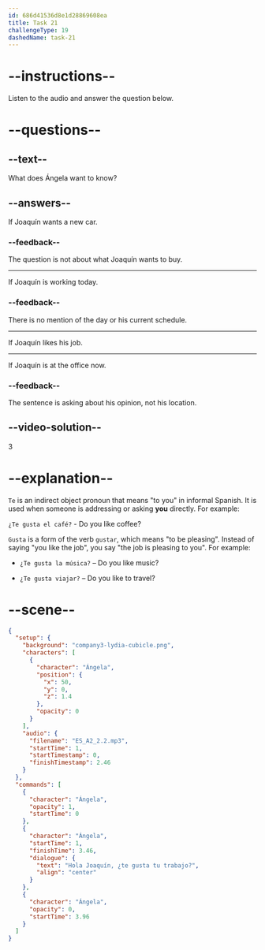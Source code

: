 ```yaml
---
id: 686d41536d8e1d28869608ea
title: Task 21
challengeType: 19
dashedName: task-21
---
```


<!-- (Audio) Ángela: Hola, Joaquín. ¿Te gusta tu trabajo? -->

# --instructions--

Listen to the audio and answer the question below.

# --questions--

## --text--

What does Ángela want to know?

## --answers--

If Joaquín wants a new car.

### --feedback--

The question is not about what Joaquín wants to buy.

---

If Joaquín is working today.

### --feedback--

There is no mention of the day or his current schedule.

---

If Joaquín likes his job.

---

If Joaquín is at the office now.

### --feedback--

The sentence is asking about his opinion, not his location.

## --video-solution--

3

# --explanation--

`Te` is an indirect object pronoun that means "to you" in informal Spanish. It is used when someone is addressing or asking **you** directly. For example:

`¿Te gusta el café?` - Do you like coffee?

`Gusta` is a form of the verb `gustar`, which means "to be pleasing". Instead of saying "you like the job", you say "the job is pleasing to you". For example:

- `¿Te gusta la música?` – Do you like music?

- `¿Te gusta viajar?` – Do you like to travel?

# --scene--

```json
{
  "setup": {
    "background": "company3-lydia-cubicle.png",
    "characters": [
      {
        "character": "Ángela",
        "position": {
          "x": 50,
          "y": 0,
          "z": 1.4
        },
        "opacity": 0
      }
    ],
    "audio": {
      "filename": "ES_A2_2.2.mp3",
      "startTime": 1,
      "startTimestamp": 0,
      "finishTimestamp": 2.46
    }
  },
  "commands": [
    {
      "character": "Ángela",
      "opacity": 1,
      "startTime": 0
    },
    {
      "character": "Ángela",
      "startTime": 1,
      "finishTime": 3.46,
      "dialogue": {
        "text": "Hola Joaquín, ¿te gusta tu trabajo?",
        "align": "center"
      }
    },
    {
      "character": "Ángela",
      "opacity": 0,
      "startTime": 3.96
    }
  ]
}
```
